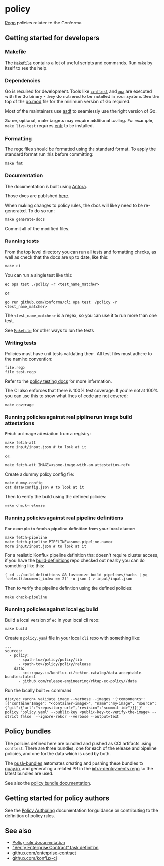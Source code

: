 # policy

[Rego][rego] policies related to the Conforma.

## Getting started for developers

### Makefile

The [`Makefile`](Makefile) contains a lot of useful scripts and commands. Run
`make` by itself to see the help.

### Dependencies

Go is required for development. Tools like [`conftest`][conftest] and [`opa`][opa] are executed with
the Go binary - they do not need to be installed in your system. See the top of the [go.mod](./go.mod)
file for the minimum version of Go required.

Most of the maintainers use [asdf][asdf] to seamlessly use the right version of Go.

Some, optional, make targets may require additional tooling. For example, `make live-test` requires
[entr][entr] to be installed.

### Formatting

The rego files should be formatted using the standard format. To apply the
standard format run this before committing:

    make fmt

### Documentation

The documentation is built using [Antora][antora].

Those docs are published [here][docs].

When making changes to policy rules, the docs will likely need to be re-generated. To do so run:

    make generate-docs

Commit all of the modified files.

### Running tests

From the top level directory you can run all tests and formatting checks, as
well as check that the docs are up to date, like this:

    make ci

You can run a single test like this:

    ec opa test ./policy -r <test_name_matcher>

or

    go run github.com/conforma/cli opa test ./policy -r <test_name_matcher>

The `<test_name_matcher>` is a regex, so you can use it to run more than one
test.

See [`Makefile`](Makefile) for other ways to run the tests.

### Writing tests

Policies must have unit tests validating them.
All test files must adhere to the naming convention:

    file.rego
    file_test.rego

Refer to the [policy testing docs][testing] for more information.

The CI also enforces that there is 100% test coverage. If you're not at 100%
you can use this to show what lines of code are not covered:

    make coverage

### Running policies against real pipline run image build attestations

Fetch an image attestation from a registry:

    make fetch-att
    more input/input.json # to look at it

or:

    make fetch-att IMAGE=<some-image-with-an-attestation-ref>

Create a dummy policy config file:

    make dummy-config
    cat data/config.json # to look at it

Then to verify the build using the defined policies:

    make check-release

### Running policies against real pipeline definitions

For example to fetch a pipeline definition from your local cluster:

    make fetch-pipeline
    make fetch-pipeline PIPELINE=<some-pipeline-name>
    more input/input.json # to look at it

For a realistic Konflux pipeline definition that
doesn't require cluster access, if you have the [build-definitions][builddefs]
repo checked out nearby you can do something like this:

    ( cd ../build-definitions && kustomize build pipelines/hacbs | yq 'select(document_index == 2)' -o json ) > input/input.json

Then to verify the pipeline definition using the defined policies:

    make check-pipeline

### Running policies against local [ec] build

Build a local version of `ec` in your local cli repo:

    make build

Create a `policy.yaml` file in your local `cli` repo with something like:

    ---
    sources:
      - policy:
          - <path-to>/policy/policy/lib
          - <path-to>/policy/policy/release
        data:
          - oci::quay.io/konflux-ci/tekton-catalog/data-acceptable-bundles:latest
          - github.com/release-engineering/rhtap-ec-policy//data

Run the locally built `ec` command

    dist/ec_<arch> validate image --verbose --images '{"components": [{"containerImage": "<container-image>", "name":"my-image", "source":{"git":{"url":"<repository-url>","revision":"<commit-id>"}}}]}' --policy 'policy.yaml' --public-key <public-key-to-verify-the-image> --strict false  --ignore-rekor --verbose --output=text

## Policy bundles

The policies defined here are bundled and pushed as OCI artifacts using
`conftest`. There are three bundles, one for each of the release and pipeline
policies, and one for the data which is used by both.

The [push-bundles](.github/workflows/push-bundles.yml) automates creating and
pushing these bundles to [quay.io][quay], and generating a related PR in the
[infra-deployments repo][infradeployments] so the
latest bundles are used.

See also the [policy bundle documentation](./antora/docs/modules/ROOT/pages/policy_bundles.adoc).

## Getting started for policy authors

See the [Policy Authoring][authoring] documentation for guidance on
contributing to the definition of policy rules.

## See also

* [Policy rule documentation][policydocs]
* ["Verify Enterprise Contract" task definition][taskdef]
* [github.com/enterprise-contract][contract]
* [github.com/konflux-ci][konflux-ci]

[asdf]: https://asdf-vm.com/
[rego]: https://www.openpolicyagent.org/docs/latest/policy-language/
[conftest]: https://www.conftest.dev/
[opa]: https://www.openpolicyagent.org/docs/latest/
[entr]: https://github.com/eradman/entr
[testing]: https://www.openpolicyagent.org/docs/latest/policy-testing/
[docs]: https://conforma.dev/
[policydocs]: https://conforma.dev/docs/policy/release_policy.html
[taskdef]: https://github.com/conforma/cli/blob/main/tasks/verify-enterprise-contract/0.1/verify-enterprise-contract.yaml
[contract]: https://github.com/enterprise-contract
[ec]: https://github.com/conforma/cli
[konflux-ci]: https://github.com/konflux-ci
[builddefs]: https://github.com/konflux-ci/build-definitions
[authoring]: https://conforma.dev/docs/policy/authoring.html
[antora]: https://docs.antora.org/antora/latest/install-and-run-quickstart/
[quay]: https://quay.io/
[infradeployments]: https://github.com/redhat-appstudio/infra-deployments
